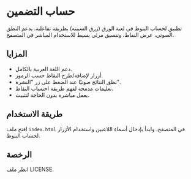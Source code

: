 # حساب التضمين

تطبيق لحساب البنوط في لعبة الورق (زرق السبيته) بطريقة تفاعلية. يدعم النطق الصوتي، عرض النقاط، وتنسيق مرئي بسيط للاستخدام المباشر في المتصفح.

## المزايا

- دعم اللغة العربية بالكامل.
- أزرار لإضافة/طرح النقاط حسب الرموز.
- نطق النتائج صوتيًا عند الضغط على زر "النشرة".
- تعليمات مدمجة لفهم طريقة احتساب النقاط.
- يعمل مباشرة بدون الحاجة لتثبيت.

## طريقة الاستخدام

افتح ملف `index.html` في المتصفح، وابدأ بإدخال أسماء اللاعبين واستخدام الأزرار لحساب البنوط.

## الرخصة

انظر ملف LICENSE.
